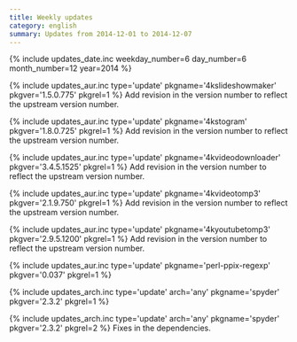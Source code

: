```yaml
---
title: Weekly updates
category: english
summary: Updates from 2014-12-01 to 2014-12-07
---
```


{% include updates_date.inc weekday_number=6 day_number=6 month_number=12 year=2014 %}

{% include updates_aur.inc type='update' pkgname='4kslideshowmaker' pkgver='1.5.0.775' pkgrel=1 %}
Add revision in the version number to reflect the upstream version number.

{% include updates_aur.inc type='update' pkgname='4kstogram' pkgver='1.8.0.725' pkgrel=1 %}
Add revision in the version number to reflect the upstream version number.

{% include updates_aur.inc type='update' pkgname='4kvideodownloader' pkgver='3.4.5.1525' pkgrel=1 %}
Add revision in the version number to reflect the upstream version number.

{% include updates_aur.inc type='update' pkgname='4kvideotomp3' pkgver='2.1.9.750' pkgrel=1 %}
Add revision in the version number to reflect the upstream version number.

{% include updates_aur.inc type='update' pkgname='4kyoutubetomp3' pkgver='2.9.5.1200' pkgrel=1 %}
Add revision in the version number to reflect the upstream version number.

{% include updates_aur.inc type='update' pkgname='perl-ppix-regexp' pkgver='0.037' pkgrel=1 %}

{% include updates_arch.inc type='update' arch='any' pkgname='spyder' pkgver='2.3.2' pkgrel=1 %}

{% include updates_arch.inc type='update' arch='any' pkgname='spyder' pkgver='2.3.2' pkgrel=2 %}
Fixes in the dependencies.